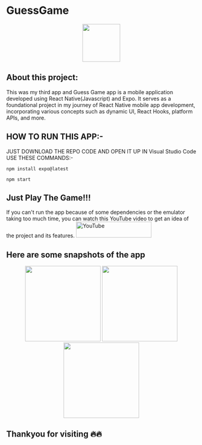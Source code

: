 # GuessGame

<p align="center">
<img src="https://github.com/animesh30-dev/GuessGame/assets/146109979/afbca1c3-6ff7-4257-829b-abb1e5c7df14" width="100">
</p>

 
## About this project:
This was my third app and Guess Game app is a mobile application developed using React Native(Javascript) and Expo. It serves as a foundational project in my journey of React Native mobile app development, incorporating various concepts such as dynamic UI, React Hooks, platform APIs, and more.
    

    
## HOW TO RUN THIS APP:-
<p align="left">
  JUST DOWNLOAD THE REPO CODE AND OPEN IT UP IN Visual Studio Code
  USE THESE COMMANDS:-
 
```
npm install expo@latest
```
```
npm start
```

<p>
 
## Just Play The Game!!! 
If you can't run the app because of some dependencies or the emulator taking too much time, you can watch this YouTube video to get an idea of the project and its features.
<a href="https://youtube.com/shorts/Vtbp56DsrgA?si=tBHrQ4Jy1KmVnO6v"><img alt="YouTube"  src="https://github.com/animesh30-dev/GuessGame/assets/146109979/18c1f2c0-9ea9-450d-8218-b4b1712d6a69" width="200" height="42"/></a>


## Here are some snapshots of the app
<p align="center"> <img src="https://github.com/animesh30-dev/GuessGame/assets/146109979/295fe919-a67e-4481-874c-814c932e19d3" width="200"> <img src="https://github.com/animesh30-dev/GuessGame/assets/146109979/52c808d6-85c3-40b8-91b5-6c9c50217215" width="200">  <img src="https://github.com/animesh30-dev/GuessGame/assets/146109979/c25b124c-d8e0-416e-845d-8a94d9ddb93c" width="200"> </p>



## Thankyou for visiting 🔥🔥 
